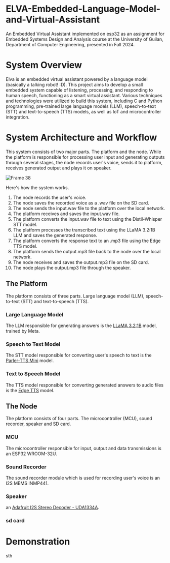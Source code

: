 # ELVA-Embedded-Language-Model-and-Virtual-Assistant
An Embedded Virtual Assistant implemented on esp32 as an assignment for Embedded Systems Design and Analysis course at the University of Guilan, Department of Computer Engineering, presented in Fall 2024.


# System Overview
Elva is an embedded virtual assistant powered by a language model (basically a talking robot! :D). This project aims to develop a small embedded system capable of listening, processing, and responding to human speech, functioning as a smart virtual assistant. Various techniques and technologies were utilized to build this system, including C and Python programming, pre-trained large language models (LLM), speech-to-text (STT) and text-to-speech (TTS) models, as well as IoT and microcontroller integration.

# System Architecture and Workflow
This system consists of two major parts. The platform and the node. While the platform is responsible for processing user input and generating outputs through several stages, the node records user's voice, sends it to platform, receives generated output and plays it on speaker.

![Frame 38](https://github.com/user-attachments/assets/68417b15-864f-4fee-a9ac-36d57085bab7)

Here's how the system works.

1. The node records the user's voice.
2. The node saves the recorded voice as a .wav file on the SD card.
3. The node sends the input.wav file to the platform over the local network.
4. The platform receives and saves the input.wav file.
5. The platform converts the input.wav file to text using the Distil-Whisper STT model.
6. The platform processes the transcribed text using the LLaMA 3.2:1B LLM and saves the generated response.
7. The platform converts the response text to an .mp3 file using the Edge TTS model.
8. The platform sends the output.mp3 file back to the node over the local network.
9. The node receives and saves the output.mp3 file on the SD card.
10. The node plays the output.mp3 file through the speaker.

## The Platform
The platform consists of three parts. Large language model (LLM), speech-to-text (STT) and text-to-speech (TTS).
### Large Language Model
The LLM responsible for generating answers is the [LLaMA 3.2:1B](https://huggingface.co/meta-llama/Llama-3.2-1B) model, trained by Meta.

### Speech to Text Model
The STT model responsible for converting user's speech to text is the [Parler-TTS Mini](https://huggingface.co/parler-tts/parler-tts-mini-v1) model.

### Text to Speech Model
The TTS model responsible for converting generated answers to audio files is the [Edge TTS](https://huggingface.co/spaces/innoai/Edge-TTS-Text-to-Speech) model.

## The Node
The platform consists of four parts. The microcontroller (MCU), sound recorder, speaker and SD card.


### MCU
The microcontroller responsible for input, output and data transmissions is an ESP32 WROOM-32U.

### Sound Recorder
The sound recorder module which is used for recording user's voice is an I2S MEMS INMP441.

### Speaker
 an [Adafruit I2S Stereo Decoder - UDA1334A](https://www.adafruit.com/product/3678).


### sd card








# Demonstration
sth
